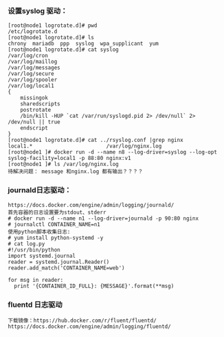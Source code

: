 ### 设置syslog 驱动：
	[root@node1 logrotate.d]# pwd
	/etc/logrotate.d
	[root@node1 logrotate.d]# ls
	chrony  mariadb  ppp  syslog  wpa_supplicant  yum
	[root@node1 logrotate.d]# cat syslog 
	/var/log/cron
	/var/log/maillog
	/var/log/messages
	/var/log/secure
	/var/log/spooler
	/var/log/local1
	{
	    missingok
	    sharedscripts
	    postrotate
		/bin/kill -HUP `cat /var/run/syslogd.pid 2> /dev/null` 2> /dev/null || true
	    endscript
	}
	[root@node1 logrotate.d]# cat ../rsyslog.conf |grep nginx
	local1.* 						/var/log/nginx.log
	[root@node1 ]# docker run -d --name n8 --log-driver=syslog --log-opt syslog-facility=local1 -p 88:80 nginx:v1
	[root@node1 ]# ls /var/log/nginx.log
	待解决问题： message 和nginx.log 都有输出？？？？

### journald日志驱动：
	https://docs.docker.com/engine/admin/logging/journald/
	首先容器的日志设置要为stdout、stderr 
	# docker run -d --name n1 --log-driver=journald -p 90:80 nginx
	# journalctl CONTAINER_NAME=n1
	使用python脚本收集日志:
	# yum install python-systemd -y
	# cat log.py
	#!/usr/bin/python
	import systemd.journal
	reader = systemd.journal.Reader()
	reader.add_match('CONTAINER_NAME=web')

	for msg in reader:
	  print '{CONTAINER_ID_FULL}: {MESSAGE}'.format(**msg)
	
### fluentd 日志驱动
	下载镜像：https://hub.docker.com/r/fluent/fluentd/
	https://docs.docker.com/engine/admin/logging/fluentd/
